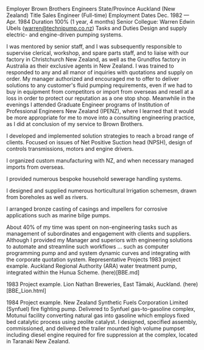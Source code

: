 
Employer	Brown Brothers Engineers
State/Province	Auckland (New Zealand)
Title	Sales Engineer (Full-time)
Employment Dates	Dec. 1982 — Apr. 1984
Duration	100% (1 year, 4 months)
Senior Collegue: Warren Edwin Ubels (warren@technipump.co.nz)
Tasks and Duties
Design and supply electric- and engine-driven pumping systems.

I was mentored by senior staff, and I was subsequently responsible to supervise clerical, workshop, and spare parts staff, and to liaise with our factory in Christchurch New Zealand, as well as the Grundfos factory in Australia as their exclusive agents in New Zealand. I was trained to responded to any and all manor of inquiries with quotations and supply on order. My manager authorized and encouraged me to offer to deliver solutions to any customer's fluid pumping requirements, even if we had to buy in equipment from competitors or import from overseas and resell at a loss in order to protect our reputation as a one stop shop. Meanwhile in the evenings I attended Graduate Engineer programs of Institution of Professional Engineers New Zealand (IPENZ), where I learned that it would be more appropriate for me to move into a consulting engineering practice, as I did at conclusion of my service to Brown Brothers.

I developed and implemented solution strategies to reach a broad range of clients. Focused on issues of Net Positive Suction head (NPSH), design of controls transmissions, motors and engine drivers.

I organized custom manufacturing with NZ, and when necessary managed imports from overseas.

I provided numerous bespoke household sewerage handling systems.

I designed and supplied numerous horticultural Irrigation schemesm, drawn from boreholes as well as rivers.

I arranged bronze casting of casings and impellers for corrosive applications such as marine bilge pumps.

About 40% of my time was spent on non-engineering tasks such as management of subordinates and engagement with clients and suppliers. Although I provided my Manager and superiors with engineering solutions to automate and streamline such workflows ... such as computer programming pump and and system dynamic curves and integrating with the corporate quotation system.
Representative Projects
1983 project example. Auckland Regional Authority (ARA) water treatment pump, integrated within the Hunua Scheme. (here)[BBE.md]


1983 Project example. Lion Nathan Breweries, East Tāmaki, Auckland. (here)[BBE_Lion.html]


1984 Project example. New Zealand Synthetic Fuels Corporation Limited (Synfuel) fire fighting pump. Delivered to Synfuel gas-to-gasoline complex, Motunui facility converting natural gas into gasoline which employs fixed bed catalytic process using zeolite catalyst. I designed, specified assembly, commissioned, and delivered the trailer mounted high volume pumpset including diesel engine required for fire suppression at the complex, located in Taranaki New Zealand.
